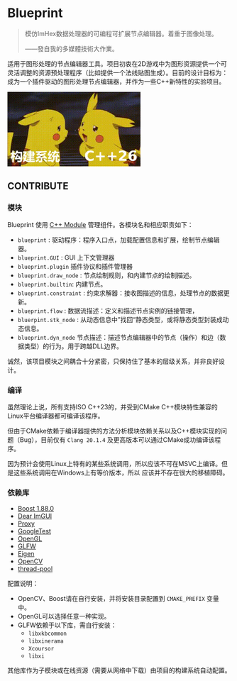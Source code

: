 # Blueprint

> 模仿ImHex数据处理器的可编程可扩展节点编辑器。着重于图像处理。
> 
> ——發自我的多媒體技術大作業。

适用于图形处理的节点编辑器工具。项目初衷在2D游戏中为图形资源提供一个可灵活调整的资源预处理程序（比如提供一个法线贴图生成）。目前的设计目标为：
成为一个插件驱动的图形处理节点编辑器，并作为一些C++新特性的实验项目。

![听说表情包开头的项目能够善始善终](./static/Cpp26-and-CompileSystem.gif)

## CONTRIBUTE

### 模块

Blueprint 使用 [C++ Module](https://zh.cppreference.com/w/cpp/language/modules) 管理组件。各模块名和相应职责如下：

- `blueprint` : 驱动程序：程序入口点，加载配置信息和扩展，绘制节点编辑器。
- `blueprint.GUI` : GUI 上下文管理器
- `blueprint.plugin` 插件协议和插件管理器
- `blueprint.draw_node` : 节点绘制规则，和内建节点的绘制描述。
- `blueprint.builtin`: 内建节点。
- `blueprint.constraint` : 约束求解器：接收图描述的信息，处理节点的数据更新。
- `blueprint.flow` : 数据流描述：定义和描述节点实例的链接管理，
- `bluerpint.stk_node` : 从动态信息中”找回“静态类型，或将静态类型封装成动态信息。
- `blueprint.dyn_node` 节点描述：描述节点编辑器中的节点（操作）和边（数据类型）的行为。用于跨越DLL边界。

诚然，该项目模块之间耦合十分紧密，只保持住了基本的层级关系，并非良好设计。

### 编译

虽然理论上说，所有支持ISO C++23的，并受到CMake C++模块特性兼容的Linux平台编译器都可编译该程序。

但由于CMake依赖于编译器提供的方法分析模块依赖关系以及C++模块实现的问题（Bug），目前仅有 `Clang 20.1.4` 及更高版本可以通过CMake成功编译该程序。

因为预计会使用Linux上特有的某些系统调用，所以应该不可在MSVC上编译。但是这些系统调用在Windows上有等价版本，所以
应该并不存在很大的移植障碍。

### 依赖库

- [Boost 1.88.0](https://www.boost.org/)
- [Dear ImGUI](https://github.com/ocornut/imgui)
- [Proxy](https://github.com/microsoft/proxy)
- [GoogleTest](https://github.com/google/googletest)
- [OpenGL](https://opengl.org/)
- [GLFW](https://github.com/glfw/glfw)
- [Eigen](https://eigen.tuxfamily.org/)
- [OpenCV](https://opencv.org/)
- [thread-pool](https://github.com/DeveloperPaul123/thread-pool)

配置说明：

- OpenCV、Boost请在自行安装，并将安装目录配置到 `CMAKE_PREFIX` 变量中。
- OpenGL可以选择任意一种实现。
- GLFW依赖于以下库，需自行安装：
  - `libxkbcommon`
  - `libxinerama`
  - `Xcoursor`
  - `libxi`

其他库作为子模块或在线资源（需要从网络中下载）由项目的构建系统自动配置。